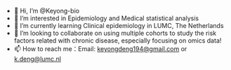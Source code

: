 - 👋 Hi, I’m @Keyong-bio
- 👀 I’m interested in Epidemiology and Medical statistical analysis
- 🌱 I’m currently learning Clinical epidemiology in LUMC, The Netherlands
- 💞️ I’m looking to collaborate on using multiple cohorts to study the risk factors related with chronic disease, especially focusing on omics data!
- 📫 How to reach me：Email: keyongdeng194@gmail.com or k.deng@lumc.nl

<!---
Keyong-bio/Keyong-bio is a ✨ special ✨ repository because its `README.md` (this file) appears on your GitHub profile.
You can click the Preview link to take a look at your changes.
--->
